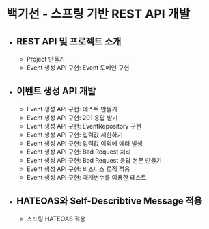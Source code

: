 # 백기선 - 스프링 기반 REST API 개발
- REST API 및 프로젝트 소개
  -
  - Project 만들기
  - Event 생성 API 구현: Event 도메인 구현
- 이벤트 생성 API 개발
  - 
  - Event 생성 API 구현: 테스트 만들기
  - Event 생성 API 구현: 201 응답 받기
  - Event 생성 API 구현: EventRepository 구현
  - Event 생성 API 구현: 입력값 제한하기
  - Event 생성 API 구현: 입력값 이외에 에러 발생
  - Event 생성 API 구현: Bad Request 처리
  - Event 생성 API 구현: Bad Request 응답 본문 만들기
  - Event 생성 API 구현: 비즈니스 로직 적용
  - Event 생성 API 구현: 매개변수를 이용한 테스트
- HATEOAS와 Self-Describtive Message 적용
  -
  - 스프링 HATEOAS 적용
